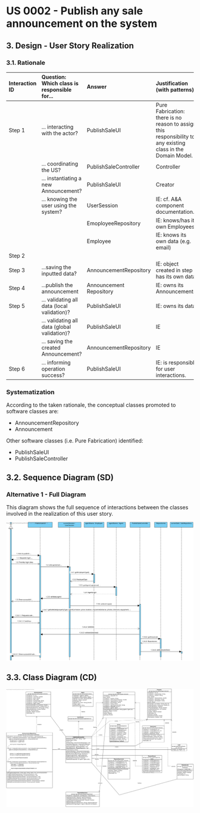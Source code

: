 # US 0002 - Publish any sale announcement on the system

## 3. Design - User Story Realization 

### 3.1. Rationale


| Interaction ID | Question: Which class is responsible for...   | Answer                  | Justification (with patterns)                                                                                 |
|:---------------|:----------------------------------------------|:------------------------|:--------------------------------------------------------------------------------------------------------------|
| Step 1  		     | 	... interacting with the actor?              | PublishSaleUI           | Pure Fabrication: there is no reason to assign this responsibility to any existing class in the Domain Model. |
| 			  		        | 	... coordinating the US?                     | PublishSaleController   | Controller                                                                                                    |
| 			  		        | 	... instantiating a new Announcement?        | PublishSaleUI           | Creator                                                                                                       |
| 			  		        | ... knowing the user using the system?        | UserSession             | IE: cf. A&A component documentation.                                                                          |
| 			  		        | 							                                       | EmoployeeRepository     | IE: knows/has its own Employees                                                                               |
| 			  		        | 							                                       | Employee                | IE: knows its own data (e.g. email)                                                                           |
| Step 2  		     | 							                                       |                         |                                                                                                               |
| Step 3  		     | 	...saving the inputted data?                 | AnnouncementRepository  | IE: object created in step 1 has its own data.                                                                |
| Step 4  		     | 	...publish the announcement						            | Announcement Repository | IE: owns its Announcements.                                                                                   |              
| Step 5  		     | 	... validating all data (local validation)?  | PublishSaleUI           | IE: owns its data.                                                                                            | 
| 			  		        | 	... validating all data (global validation)? | PublishSaleUI           | IE                                                                                                            | 
| 			  		        | 	... saving the created Announcement?         | AnnouncementRepository  | IE                                                                                                            | 
| Step 6  		     | 	... informing operation success?             | PublishSaleUI           | IE: is responsible for user interactions.                                                                     | 

### Systematization ##

According to the taken rationale, the conceptual classes promoted to software classes are: 

 * AnnouncementRepository
 * Announcement

Other software classes (i.e. Pure Fabrication) identified: 

 * PublishSaleUI  
 * PublishSaleController


## 3.2. Sequence Diagram (SD)

### Alternative 1 - Full Diagram

This diagram shows the full sequence of interactions between the classes involved in the realization of this user story.

![Sequence Diagram - Full](svg/us002-sequence-diagram-full.svg)

## 3.3. Class Diagram (CD)

![Class Diagram](svg/us002-class-diagram.svg)